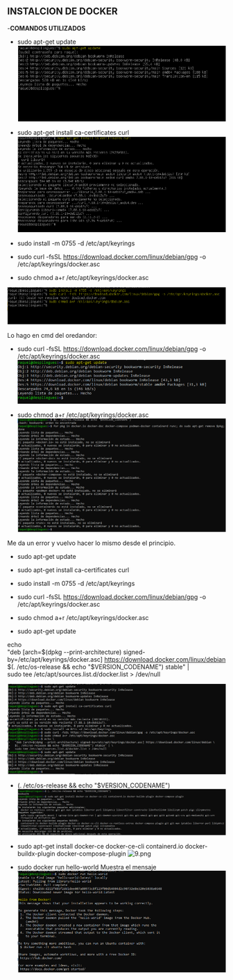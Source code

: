 ## INSTALCION DE DOCKER ##

-**COMANDOS UTILIZADOS**

- sudo apt-get update
![PrimerPaso.png](https://github.com/Rardati/Despliegue/blob/main/Docker/Ejercicio1/PrimerPaso.png)



- sudo apt-get install ca-certificates curl
![SegundoPaso.png](https://github.com/Rardati/Despliegue/blob/main/Docker/Ejercicio1/SegundoPaso.png)

- sudo install -m 0755 -d /etc/apt/keyrings
- sudo curl -fsSL https://download.docker.com/linux/debian/gpg -o /etc/apt/keyrings/docker.asc
- sudo chmod a+r /etc/apt/keyrings/docker.asc

![Paso3.png](https://github.com/Rardati/Despliegue/blob/main/Docker/Ejercicio1/Paso3.png)

Lo hago en cmd del oredandor:

- sudo curl -fsSL https://download.docker.com/linux/debian/gpg -o /etc/apt/keyrings/docker.asc
![5.png](https://github.com/Rardati/Despliegue/blob/main/Docker/Ejercicio1/5.png)



- sudo chmod a+r /etc/apt/keyrings/docker.asc
![daError6.png](https://github.com/Rardati/Despliegue/blob/main/Docker/Ejercicio1/daError6.png)

Me da un error y vuelvo hacer lo mismo desde el principio.
- sudo apt-get update
- sudo apt-get install ca-certificates curl
- sudo install -m 0755 -d /etc/apt/keyrings
- sudo curl -fsSL https://download.docker.com/linux/debian/gpg -o /etc/apt/keyrings/docker.asc


- sudo chmod a+r /etc/apt/keyrings/docker.asc
- sudo apt-get update

echo \
  "deb [arch=$(dpkg --print-architecture) signed-by=/etc/apt/keyrings/docker.asc] https://download.docker.com/linux/debian \
  $(. /etc/os-release && echo "$VERSION_CODENAME") stable" | \
  sudo tee /etc/apt/sources.list.d/docker.list > /dev/null


![deNuevo7.png](https://github.com/Rardati/Despliegue/blob/main/Docker/Ejercicio1/deNuevo7.png)

- (. /etc/os-release && echo "$VERSION_CODENAME")
![8.png](https://github.com/Rardati/Despliegue/blob/main/Docker/Ejercicio1/8.png)



- sudo apt-get install docker-ce docker-ce-cli containerd.io docker-buildx-plugin docker-compose-plugin
![9.png]((https://github.com/Rardati/Despliegue/blob/main/Docker/Ejercicio1/9.png))



- sudo docker run hello-world
Muestra el mensaje 
![Final10.png](https://github.com/Rardati/Despliegue/blob/main/Docker/Ejercicio1/Final10.png)